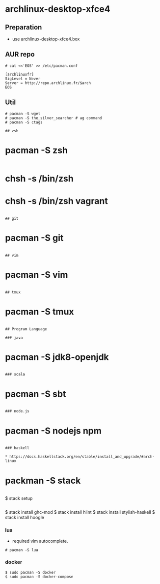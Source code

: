 # archlinux-desktop-xfce4

## Preparation

* use archlinux-desktop-xfce4.box

## AUR repo

```
# cat <<'EOS' >> /etc/pacman.conf

[archlinuxfr]
SigLevel = Never
Server = http://repo.archlinux.fr/$arch
EOS
```

## Util

```
# pacman -S wget
# pacman -S the_silver_searcher # ag command
# pacman -S ctags

## zsh

```
# pacman -S zsh
```
```
# chsh -s /bin/zsh
# chsh -s /bin/zsh vagrant
```

## git

```
# pacman -S git
```

## vim

```
# pacman -S vim
```

## tmux

```
# pacman -S tmux
```

## Program Language

### java

```
# pacman -S jdk8-openjdk
```

### scala

```
# pacman -S sbt
```

### node.js

```
# pacman -S nodejs npm
```

### haskell

* https://docs.haskellstack.org/en/stable/install_and_upgrade/#arch-linux
```
# packman -S stack
```
```
$ stack setup
```
```
$ stack install ghc-mod
$ stack install hlint
$ stack install stylish-haskell
$ stack install hoogle

### lua

* required vim autocomplete.

```
# pacman -S lua
```

### docker

```
$ sudo pacman -S docker
$ sudo pacman -S docker-compose
```
